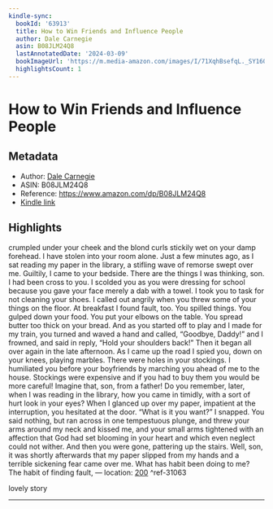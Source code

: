 ```yaml
---
kindle-sync:
  bookId: '63913'
  title: How to Win Friends and Influence People
  author: Dale Carnegie
  asin: B08JLM24Q8
  lastAnnotatedDate: '2024-03-09'
  bookImageUrl: 'https://m.media-amazon.com/images/I/71XqhBsefqL._SY160.jpg'
  highlightsCount: 1
---
```

# How to Win Friends and Influence People
## Metadata
* Author: [Dale Carnegie](https://www.amazon.comundefined)
* ASIN: B08JLM24Q8
* Reference: https://www.amazon.com/dp/B08JLM24Q8
* [Kindle link](kindle://book?action=open&asin=B08JLM24Q8)

## Highlights
crumpled under your cheek and the blond curls stickily wet on your damp forehead. I have stolen into your room alone. Just a few minutes ago, as I sat reading my paper in the library, a stifling wave of remorse swept over me. Guiltily, I came to your bedside. There are the things I was thinking, son. I had been cross to you. I scolded you as you were dressing for school because you gave your face merely a dab with a towel. I took you to task for not cleaning your shoes. I called out angrily when you threw some of your things on the floor. At breakfast I found fault, too. You spilled things. You gulped down your food. You put your elbows on the table. You spread butter too thick on your bread. And as you started off to play and I made for my train, you turned and waved a hand and called, “Goodbye, Daddy!” and I frowned, and said in reply, “Hold your shoulders back!” Then it began all over again in the late afternoon. As I came up the road I spied you, down on your knees, playing marbles. There were holes in your stockings. I humiliated you before your boyfriends by marching you ahead of me to the house. Stockings were expensive and if you had to buy them you would be more careful! Imagine that, son, from a father! Do you remember, later, when I was reading in the library, how you came in timidly, with a sort of hurt look in your eyes? When I glanced up over my paper, impatient at the interruption, you hesitated at the door. “What is it you want?” I snapped. You said nothing, but ran across in one tempestuous plunge, and threw your arms around my neck and kissed me, and your small arms tightened with an affection that God had set blooming in your heart and which even neglect could not wither. And then you were gone, pattering up the stairs. Well, son, it was shortly afterwards that my paper slipped from my hands and a terrible sickening fear came over me. What has habit been doing to me? The habit of finding fault, — location: [200](kindle://book?action=open&asin=B08JLM24Q8&location=200) ^ref-31063

lovely story

---
